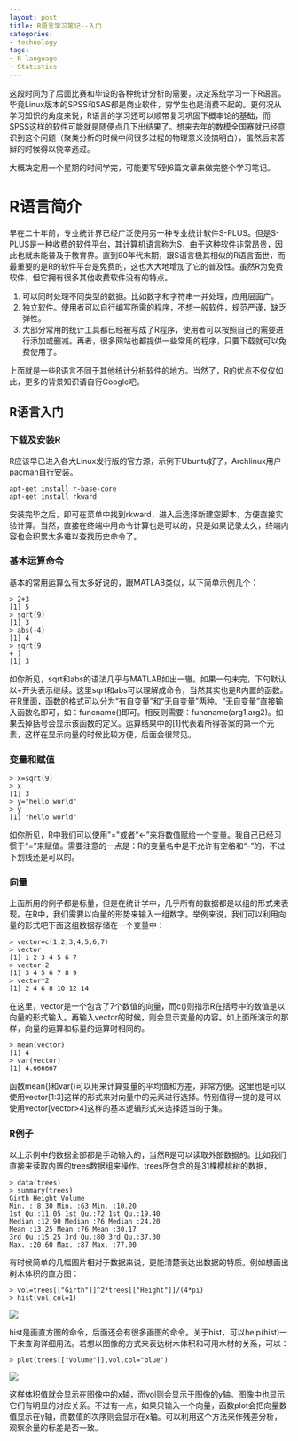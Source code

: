 ```yaml
---
layout: post
title: R语言学习笔记--入门
categories:
- technology
tags:
- R language
- Statistics
---
```


这段时间为了后面比赛和毕设的各种统计分析的需要，决定系统学习一下R语言。毕竟Linux版本的SPSS和SAS都是商业软件，穷学生也是消费不起的。更何况从学习知识的角度来说，R语言的学习还可以顺带复习巩固下概率论的基础，而SPSS这样的软件可能就是随便点几下出结果了。想来去年的数模全国赛就已经意识到这个问题（聚类分析的时候中间很多过程的物理意义没搞明白），虽然后来答辩的时候得以侥幸逃过。

大概决定用一个星期的时间学完，可能要写5到6篇文章来做完整个学习笔记。

# R语言简介
早在二十年前，专业统计界已经广泛使用另一种专业统计软件S-PLUS。但是S-PLUS是一种收费的软件平台，其计算机语言称为S，由于这种软件非常昂贵，因此也就未能普及于教育界。直到90年代末期，跟S语言极其相似的R语言面世，而最重要的是R的软件平台是免费的，这也大大地增加了它的普及性。虽然R为免费软件，但它拥有很多其他收费软件没有的特点。

  1. 可以同时处理不同类型的数据。比如数字和字符串一并处理，应用层面广。
  2. 独立软件。使用者可以自行编写所需的程序，不想一般软件，规范严谨，缺乏弹性。
  3. 大部分常用的统计工具都已经被写成了R程序，使用者可以按照自己的需要进行添加或删减。再者，很多网站也都提供一些常用的程序，只要下载就可以免费使用了。

上面就是一些R语言不同于其他统计分析软件的地方。当然了，R的优点不仅仅如此，更多的背景知识请自行Google吧。

## R语言入门
### 下载及安装R
R应该早已进入各大Linux发行版的官方源，示例下Ubuntu好了，Archlinux用户pacman自行安装。

	apt-get install r-base-core
	apt-get install rkward

安装完毕之后，即可在菜单中找到rkward，进入后选择新建空脚本，方便直接实验计算。当然，直接在终端中用命令计算也是可以的，只是如果记录太久，终端内容也会积累太多难以查找历史命令了。

### 基本运算命令
基本的常用运算么有太多好说的，跟MATLAB类似，以下简单示例几个：

	> 2+3
	[1] 5
	> sqrt(9)
	[1] 3
	> abs(-4)
	[1] 4
	> sqrt(9
	+ )
	[1] 3

如你所见，sqrt和abs的语法几乎与MATLAB如出一辙。如果一句未完，下句默认以+开头表示继续。这里sqrt和abs可以理解成命令，当然其实也是R内置的函数。在R里面，函数的格式可以分为“有自变量”和“无自变量”两种。“无自变量”直接输入函数名即可，如：funcname()即可。相反则需要：funcname(arg1,arg2)。如果去掉括号会显示该函数的定义。运算结果中的[1]代表着所得答案的第一个元素，这样在显示向量的时候比较方便，后面会很常见。

### 变量和赋值
	> x=sqrt(9)
	> x
	[1] 3
	> y="hello world"
	> y
	[1] "hello world"

如你所见，R中我们可以使用"="或者“<-”来将数值赋给一个变量。我自己已经习惯于“=”来赋值。需要注意的一点是：R的变量名中是不允许有空格和“-”的，不过下划线还是可以的。

### 向量
上面所用的例子都是标量，但是在统计学中，几乎所有的数据都是以组的形式来表现。在R中，我们需要以向量的形势来输入一组数字。举例来说，我们可以利用向量的形式吧下面这组数据存储在一个变量中：

	> vector=c(1,2,3,4,5,6,7)
	> vector
	[1] 1 2 3 4 5 6 7
	> vector+2
	[1] 3 4 5 6 7 8 9
	> vector*2
	[1] 2 4 6 8 10 12 14

在这里，vector是一个包含了7个数值的向量，而c()则指示R在括号中的数值是以向量的形式输入。再输入vector的时候，则会显示变量的内容。如上面所演示的那样，向量的运算和标量的运算时相同的。

	> mean(vector)
	[1] 4
	> var(vector)
	[1] 4.666667

函数mean()和var()可以用来计算变量的平均值和方差，非常方便。这里也是可以使用vector[1:3]这样的形式来对向量中的元素进行选择。特别值得一提的是可以使用vector[vector>4]这样的基本逻辑形式来选择适当的子集。

### R例子
以上示例中的数据全部都是手动输入的，当然R是可以读取外部数据的。比如我们直接来读取内置的trees数据组来操作。trees所包含的是31棵樱桃树的数据，

	> data(trees)
	> summary(trees)
	Girth Height Volume
	Min. : 8.30 Min. :63 Min. :10.20
	1st Qu.:11.05 1st Qu.:72 1st Qu.:19.40
	Median :12.90 Median :76 Median :24.20
	Mean :13.25 Mean :76 Mean :30.17
	3rd Qu.:15.25 3rd Qu.:80 3rd Qu.:37.30
	Max. :20.60 Max. :87 Max. :77.00

有时候简单的几幅图片相对于数据来说，更能清楚表达出数据的特质。例如想画出树木体积的直方图：

	> vol=trees[["Girth"]]^2*trees[["Height"]]/(4*pi)
	> hist(vol,col=1)

[![](http://panda0411.com/wordpress/wp-content/uploads/2012/02/graph01.png)](http://panda0411.com/wordpress/wp-content/uploads/2012/02/graph01.png)

hist是画直方图的命令，后面还会有很多画图的命令。关于hist，可以help(hist)一下来查询详细用法。若想以图像的方式来表达树木体积和可用木材的关系，可以：

	> plot(trees[["Volume"]],vol,col="blue")

[![](http://panda0411.com/wordpress/wp-content/uploads/2012/02/out2-1024x559.png)](http://panda0411.com/wordpress/wp-content/uploads/2012/02/out2.png)

这样体积值就会显示在图像中的x轴，而vol则会显示于图像的y轴。图像中也显示它们有明显的对应关系。不过有一点，如果只输入一个向量，函数plot会把向量数值显示在y轴，而数值的次序则会显示在x轴。可以利用这个方法来作残差分析，观察余量的标差是否一致。